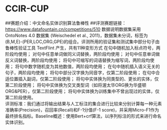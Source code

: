 # CCIR-CUP
 ##赛题介绍：中文命名实体识别算法鲁棒性
 ##评测赛题链接：https://www.datafountain.cn/competitions/510
 数据说明数据集采用OntoNotes 4.0 数据集 (Weischedel et al., 2011)，数据集未分词，标签为(B,M,E)-(PER,LOC,ORG,GPE)的组合。评测所用的验证集和测试集中部分句子由鲁棒性验证工具 TextFlint 产生，共有11种变形方式   在句中随机加入标点符号，两阶段均使用；    对句中任意单词做同义词替换，两阶段均使用；    对句中任意单词做反义词替换，两阶段均使用；    将句中可缩写的词语替换为缩写词，两阶段均使用；    将句中数字随机变为其他数值，两阶段均使用；    在句中随机插入语义无关的句子，两阶段均使用；    将句中部分汉字换为同音字，仅第二阶段使用；    在句中合适位置插入副词，仅第二阶段使用；    将句中实体换为同类型的、更长的实体，仅第二阶段使用；    将句中实体换为交叉类型词（如将渥太华ORG换为华盛顿ORG&PER），仅第二阶段使用；    将句中实体换为训练集中不曾出现过的实体，仅第二阶段使用。  
评测标准：我们通过将输出结果与人工标注的集合进行比较来分别计算每一种元素准确率(Precision)，召回率(Recall)和F-1分值(F-1 score)，并采用Micro-F1作为最终排名指标。Baseline概述：使用Bert+crf算法，以序列标注的形式来进行命名实体识别。
